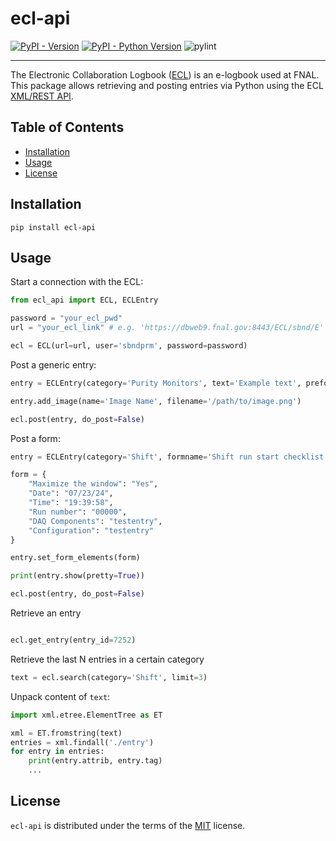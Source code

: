 # ecl-api

[![PyPI - Version](https://img.shields.io/pypi/v/ecl-api.svg)](https://pypi.org/project/ecl-api)
[![PyPI - Python Version](https://img.shields.io/pypi/pyversions/ecl-api.svg)](https://pypi.org/project/ecl-api)
![pylint](https://github.com/marcodeltutto/ecl-api/actions/workflows/pylint.yml/badge.svg)

-----

The Electronic Collaboration Logbook ([ECL](https://cdcvs.fnal.gov/redmine/projects/crl)) is an e-logbook used at FNAL. This package allows retrieving and posting entries via Python using the ECL [XML/REST API](https://cdcvs.fnal.gov/redmine/projects/crl/wiki/ECL_XML_API).

## Table of Contents

- [Installation](#installation)
- [Usage](#usage)
- [License](#license)

## Installation

```console
pip install ecl-api
```

## Usage

Start a connection with the ECL:

```python
from ecl_api import ECL, ECLEntry

password = "your_ecl_pwd"
url = "your_ecl_link" # e.g. 'https://dbweb9.fnal.gov:8443/ECL/sbnd/E'

ecl = ECL(url=url, user='sbndprm', password=password)
```

Post a generic entry:
```python
entry = ECLEntry(category='Purity Monitors', text='Example text', preformatted=True)

entry.add_image(name='Image Name', filename='/path/to/image.png')

ecl.post(entry, do_post=False)
```

Post a form:
```python
entry = ECLEntry(category='Shift', formname='Shift run start checklist - v1')

form = {
    "Maximize the window": "Yes",
    "Date": "07/23/24",
    "Time": "19:39:58",
    "Run number": "00000",
    "DAQ Components": "testentry",
    "Configuration": "testentry" 
}

entry.set_form_elements(form)

print(entry.show(pretty=True))

ecl.post(entry, do_post=False)
```

Retrieve an entry
```python

ecl.get_entry(entry_id=7252)
```

Retrieve the last N entries in a certain category

```python
text = ecl.search(category='Shift', limit=3)
```

Unpack content of `text`:
```python
import xml.etree.ElementTree as ET

xml = ET.fromstring(text)
entries = xml.findall('./entry')
for entry in entries:
	print(entry.attrib, entry.tag)
	...
```


## License

`ecl-api` is distributed under the terms of the [MIT](https://spdx.org/licenses/MIT.html) license.
